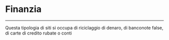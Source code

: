 # Finanzia
---
Questa tipologia di siti si occupa di riciclaggio di denaro, di banconote false, di carte di credito rubate o conti

